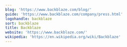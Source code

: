 ```yaml
---
blog: 'https://www.backblaze.com/blog/'
guide: 'https://www.backblaze.com/company/press.html'
logohandle: backblaze
sort: backblaze
title: Backblaze
website: 'https://www.backblaze.com/'
wikipedia: 'https://en.wikipedia.org/wiki/Backblaze'
---
```

